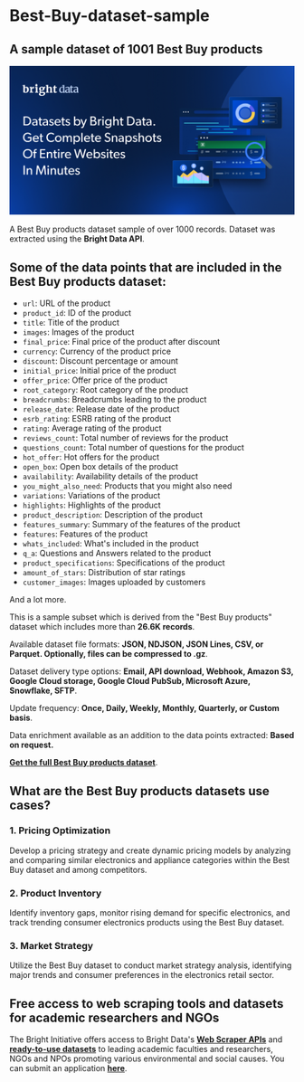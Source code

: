 # Best-Buy-dataset-sample

<h2>A sample dataset of 1001 Best Buy products</h2>

![Best Buy products dataset header](https://github.com/luminati-io/Best-Buy-dataset-sample/blob/main/Best-Buy-dataset.png)

A Best Buy products dataset sample of over 1000 records. Dataset was extracted using the <b>Bright Data API</b>.

<h2>Some of the data points that are included in the Best Buy products dataset:</h2>

* ```url```: URL of the product  
* ```product_id```: ID of the product  
* ```title```: Title of the product  
* ```images```: Images of the product  
* ```final_price```: Final price of the product after discount  
* ```currency```: Currency of the product price  
* ```discount```: Discount percentage or amount  
* ```initial_price```: Initial price of the product  
* ```offer_price```: Offer price of the product  
* ```root_category```: Root category of the product  
* ```breadcrumbs```: Breadcrumbs leading to the product  
* ```release_date```: Release date of the product  
* ```esrb_rating```: ESRB rating of the product  
* ```rating```: Average rating of the product  
* ```reviews_count```: Total number of reviews for the product  
* ```questions_count```: Total number of questions for the product  
* ```hot_offer```: Hot offers for the product  
* ```open_box```: Open box details of the product  
* ```availability```: Availability details of the product  
* ```you_might_also_need```: Products that you might also need  
* ```variations```: Variations of the product  
* ```highlights```: Highlights of the product  
* ```product_description```: Description of the product  
* ```features_summary```: Summary of the features of the product  
* ```features```: Features of the product  
* ```whats_included```: What's included in the product  
* ```q_a```: Questions and Answers related to the product  
* ```product_specifications```: Specifications of the product  
* ```amount_of_stars```: Distribution of star ratings  
* ```customer_images```: Images uploaded by customers  

And a lot more.

This is a sample subset which is derived from the "Best Buy products"
dataset which includes more than <b>26.6K records</b>.

Available dataset file formats: <b>JSON, NDJSON, JSON Lines, CSV, or Parquet. Optionally, files can be compressed to .gz</b>.

Dataset delivery type options: <b>Email, API download, Webhook, Amazon S3, Google Cloud storage, Google Cloud PubSub, Microsoft Azure, Snowflake, SFTP</b>.

Update frequency: <b>Once, Daily, Weekly, Monthly, Quarterly, or Custom basis</b>.

Data enrichment available as an addition to the data points extracted: <b>Based on request.</b>

<b>[Get the full Best Buy products dataset](https://brightdata.com/products/datasets/best-buy)</b>.

<h2>What are the Best Buy products datasets use cases?</h2>

<h3>1. Pricing Optimization</h3>
Develop a pricing strategy and create dynamic pricing models by analyzing and comparing similar electronics and appliance categories within the Best Buy dataset and among competitors.

<h3>2. Product Inventory</h3>
Identify inventory gaps, monitor rising demand for specific electronics, and track trending consumer electronics products using the Best Buy dataset.

<h3>3. Market Strategy</h3>
Utilize the Best Buy dataset to conduct market strategy analysis, identifying major trends and consumer preferences in the electronics retail sector.

<h2>Free access to web scraping tools and datasets for academic researchers and NGOs</h2>

The Bright Initiative offers access to Bright Data's <b>[Web Scraper APIs](https://brightdata.com/products/web-scraper)</b> and <b>[ready-to-use datasets](https://brightdata.com/products/datasets)</b> to leading academic faculties and researchers, NGOs and NPOs promoting various environmental and social causes. You can submit an application <b>[here](https://brightinitiative.com)</b>.
